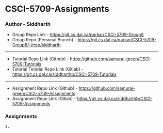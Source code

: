 # CSCI-5709-Assignments

### Author - Siddharth

- Group Repo Link - https://git.cs.dal.ca/parkar/CSCI-5709-Group8
- Group Repo (Personal Branch) - https://git.cs.dal.ca/parkar/CSCI-5709-Group8/-/tree/siddharth
---
- Tutorial Repo Link (Github) - https://github.com/samurai-green/CSCI-5709-Tutorials
- Tutorial Tutorial Repo Link (Gitlab) - https://git.cs.dal.ca/siddharthb/CSCI-5709-Tutorials
---
- Assignment Repo Link (Github) - https://github.com/samurai-green/CSCI-5709-Assignments
- Assignment Repo Link (Gitlab) - https://git.cs.dal.ca/siddharthb/CSCI-5709-Assignments

### Assignments
```
1.
```
